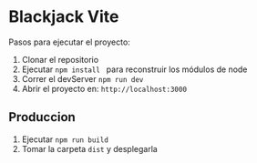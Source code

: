 # Blackjack Vite

Pasos para ejecutar el proyecto:

1. Clonar el repositorio 
2. Ejecutar ```npm install ``` para reconstruir los módulos de node
3. Correr el devServer ```npm run dev```
4. Abrir el proyecto en: ```http://localhost:3000```

## Produccion 

1. Ejecutar ```npm run build```
2. Tomar la carpeta ```dist``` y desplegarla